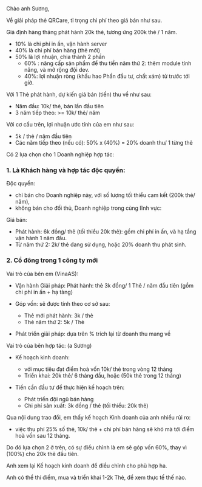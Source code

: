 ###


Chào anh Sương,

Về giải pháp thẻ QRCare, tỉ trọng chi phí theo giá bán như sau. 

Giả định hàng tháng phát hành 20k thẻ, tương ứng 200k thẻ / 1 năm.

- 10% là chi phí in ấn, vận hành server
- 40% là chi phí bán hàng (thẻ mới)
- 50% là lợi nhuận, chia thành 2 phần
  -  60% : nâng cấp sản phẩm để thu tiền năm thứ 2: thêm module tính năng, và mở rộng đội dev. 
  -  40%: lợi nhuận ròng (khấu hao Phần đầu tư, chất xám) từ trước tới giờ.

Với 1 Thẻ phát hành, dự kiến giá bán (tiền) thu về như sau:

- Năm đầu: 10k/ thẻ, bán lần đầu tiên
- 3 năm tiếp theo: >= 10k/ thẻ/ năm
 
Với cơ cấu trên, lợi nhuận ước tính của em như sau:

- 5k / thẻ / năm đầu tiên
- Các năm tiếp theo (nếu có): 50% x (40%) = 20% doanh thu/ 1 từng thẻ

Có 2 lựa chọn cho 1 Doanh nghiệp hợp tác:

### 1. Là Khách hàng và hợp tác độc quyền:

Độc quyền:
  - chỉ bán cho Doanh nghiệp này, với số lượng tối thiểu cam kết (200k thẻ/ năm), 
  - không bán cho đối thủ, Doanh nghiệp trong cùng lĩnh vực:

Giá bán: 
  - Phát hành: 6k đồng/ thẻ (tối thiểu 20k thẻ): gồm chi phí in ấn, và hạ tầng vận hành 1 năm đầu. 
  - Từ năm thứ 2: 2k/ thẻ đang sử dụng, hoặc 20% doanh thu phát sinh. 

### 2. Cổ đông trong 1 công ty mới

Vai trò của bên em (VinaAS): 

- Vận hành Giải pháp: Phát hành: thẻ 3k đồng/ 1 Thẻ / năm đầu tiên (gồm chi phí in ấn + hạ tàng)
- Góp vốn: sẽ được tính theo cơ sở sau:
    - Thẻ mới phát hành: 3k / thẻ
    - Thẻ năm thứ 2: 5k / Thẻ 
    
- Phát triển giải pháp: dựa trên % trích lại từ doanh thu mang về

Vai trò của bên hợp tác: (a Sương)

- Kế hoạch kinh doanh: 
  - với mục tiêu đạt điểm hoà vốn 10k/ thẻ trong vòng 12 tháng
  - Triển khai: 20k thẻ/ 6 tháng đầu, hoặc (50k thẻ trong 12 tháng)

- Tiền cần đầu tư để thực hiện kế hoạch trên:
  - Phát triển đội ngũ bán hàng
  - Chi phí sản xuất: 3k đồng / thẻ (tối thiểu: 20k thẻ)

Qua nội dung trao đổi, em thấy kế hoạch Kinh doanh của anh nhiều rủi ro:
- việc thu phí 25% số thẻ, 10k/ thẻ + chi phí bán hàng sẽ khó mà tới điểm hoà vốn sau 12 tháng.

Do đó lựa chọn 2 ở trên, có sự điều chỉnh là em sẽ góp vốn 60%, thay vì (100%) cho 20k thẻ đầu tiên.

Anh xem lại Kế hoạch kinh doanh để điều chỉnh cho phù hợp ha.

Anh có thể thí điểm, mua và triển khai 1-2k Thẻ, để xem thực tế thế nào.














 








